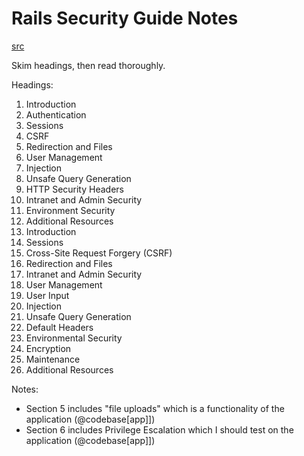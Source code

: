 # Rails Security Guide Notes
[src](https://guides.rubyonrails.org/security.html)

Skim headings, then read thoroughly.

Headings:
1. Introduction
2. Authentication
3. Sessions
4. CSRF
5. Redirection and Files
6. User Management
7. Injection
8. Unsafe Query Generation
9. HTTP Security Headers
10. Intranet and Admin Security
11. Environment Security
12. Additional Resources
1. Introduction
2. Sessions
3. Cross-Site Request Forgery (CSRF)
4. Redirection and Files
5. Intranet and Admin Security
6. User Management
7. User Input
8. Injection
9. Unsafe Query Generation
10. Default Headers
11. Environmental Security
12. Encryption
13. Maintenance
14. Additional Resources



Notes: 
- Section 5 includes "file uploads" which is a functionality of the application (@codebase[app]])
- Section 6 includes Privilege Escalation which I should test on the application (@codebase[app]])


